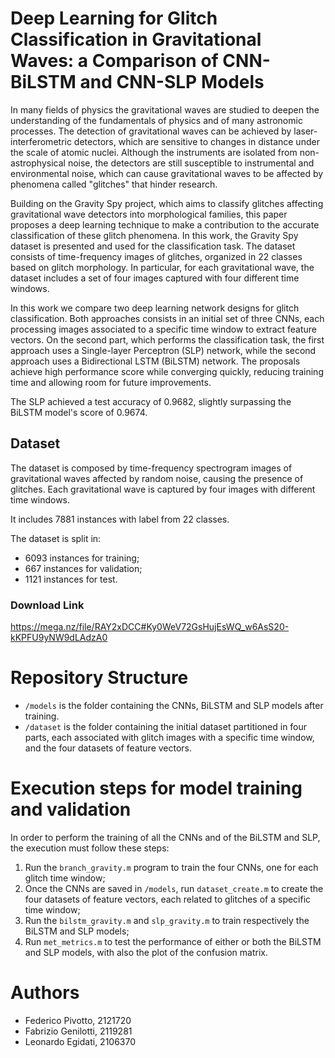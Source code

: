 # Deep Learning for Glitch Classification in Gravitational Waves: a Comparison of CNN-BiLSTM and CNN-SLP Models
In many fields of physics the gravitational waves are studied to deepen the understanding of the fundamentals of physics and of many astronomic processes. The detection of gravitational waves can be achieved by laser-interferometric detectors, which are sensitive to changes in distance under the scale of atomic nuclei. Although the instruments are isolated from non-astrophysical noise, the detectors are still susceptible to instrumental and environmental noise, which can cause gravitational waves to be affected by phenomena called "glitches" that hinder research.

Building on the Gravity Spy project, which aims to classify glitches affecting gravitational wave detectors into morphological families, this paper proposes a deep learning technique to make a contribution to the accurate classification of these glitch phenomena.
In this work, the Gravity Spy dataset is presented and used for the classification task. The dataset consists of time-frequency images of glitches, organized in 22 classes based on glitch morphology. In particular, for each gravitational wave, the dataset includes a set of four images captured with four different time windows.

In this work we compare two deep learning network designs for glitch classification.
Both approaches consists in an initial set of three CNNs, each processing images associated to a specific time window to extract feature vectors. On the second part, which performs the classification task, the first approach uses a Single-layer Perceptron (SLP) network, while the second approach uses a Bidirectional LSTM (BiLSTM) network. The proposals achieve high performance score while converging quickly, reducing training time and allowing room for future improvements.

The SLP achieved a test accuracy of 0.9682, slightly surpassing the BiLSTM model's score of 0.9674.

## Dataset
The dataset is composed by time-frequency spectrogram images of gravitational waves affected by random noise, causing the presence of glitches. Each gravitational wave is captured by four images with different time windows.

It includes 7881 instances with label from 22 classes.

The dataset is split in:
- 6093 instances for training;
- 667 instances for validation;
- 1121 instances for test.

### Download Link
https://mega.nz/file/RAY2xDCC#Ky0WeV72GsHujEsWQ_w6AsS20-kKPFU9yNW9dLAdzA0

# Repository Structure
- `/models` is the folder containing the CNNs, BiLSTM and SLP models after training.
- `/dataset` is the folder containing the initial dataset partitioned in four parts, each associated with glitch images with a specific time window, and the four datasets of feature vectors. 

# Execution steps for model training and validation 
In order to perform the training of all the CNNs and of the BiLSTM and SLP, the execution must follow these steps:

1. Run the `branch_gravity.m` program to train the four CNNs, one for each glitch time window;
2. Once the CNNs are saved in `/models`, run `dataset_create.m` to create the four datasets of feature vectors, each related to glitches of a specific time window;
3. Run the `bilstm_gravity.m` and `slp_gravity.m` to train respectively the BiLSTM and SLP models;
4. Run `met_metrics.m` to test the performance of either or both the BiLSTM and SLP models, with also the plot of the confusion matrix. 

# Authors
- Federico Pivotto, 2121720
- Fabrizio Genilotti, 2119281
- Leonardo Egidati, 2106370
